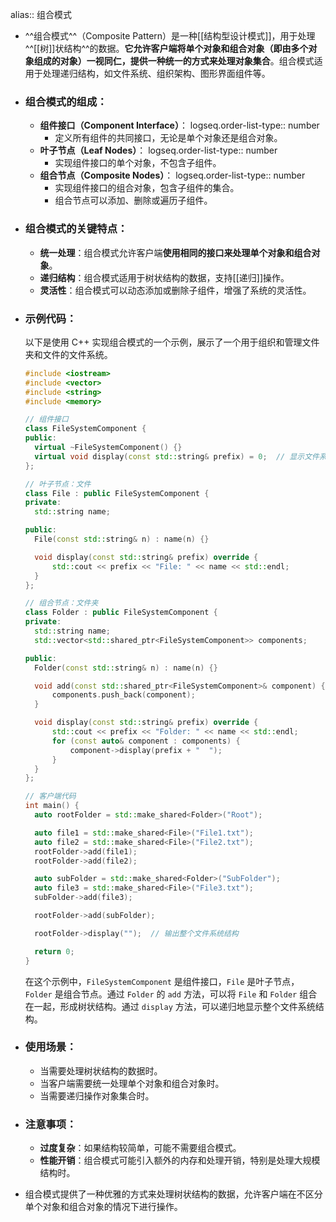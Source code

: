 alias:: 组合模式

- ^^组合模式^^（Composite Pattern）是一种[[结构型设计模式]]，用于处理^^[[树]]状结构^^的数据。**它允许客户端将单个对象和组合对象（即由多个对象组成的对象）一视同仁，提供一种统一的方式来处理对象集合**。组合模式适用于处理递归结构，如文件系统、组织架构、图形界面组件等。
- ### 组合模式的组成：
	- **组件接口（Component Interface）**：
	  logseq.order-list-type:: number
		- 定义所有组件的共同接口，无论是单个对象还是组合对象。
	- **叶子节点（Leaf Nodes）**：
	  logseq.order-list-type:: number
		- 实现组件接口的单个对象，不包含子组件。
	- **组合节点（Composite Nodes）**：
	  logseq.order-list-type:: number
		- 实现组件接口的组合对象，包含子组件的集合。
		- 组合节点可以添加、删除或遍历子组件。
- ### 组合模式的关键特点：
	- **统一处理**：组合模式允许客户端**使用相同的接口来处理单个对象和组合对象**。
	- **递归结构**：组合模式适用于树状结构的数据，支持[[递归]]操作。
	- **灵活性**：组合模式可以动态添加或删除子组件，增强了系统的灵活性。
- ### 示例代码：
  以下是使用 C++ 实现组合模式的一个示例，展示了一个用于组织和管理文件夹和文件的文件系统。
  ```cpp
  #include <iostream>
  #include <vector>
  #include <string>
  #include <memory>
  
  // 组件接口
  class FileSystemComponent {
  public:
    virtual ~FileSystemComponent() {}
    virtual void display(const std::string& prefix) = 0;  // 显示文件系统结构
  };
  
  // 叶子节点：文件
  class File : public FileSystemComponent {
  private:
    std::string name;
  
  public:
    File(const std::string& n) : name(n) {}
  
    void display(const std::string& prefix) override {
        std::cout << prefix << "File: " << name << std::endl;
    }
  };
  
  // 组合节点：文件夹
  class Folder : public FileSystemComponent {
  private:
    std::string name;
    std::vector<std::shared_ptr<FileSystemComponent>> components;
  
  public:
    Folder(const std::string& n) : name(n) {}
  
    void add(const std::shared_ptr<FileSystemComponent>& component) {
        components.push_back(component);
    }
  
    void display(const std::string& prefix) override {
        std::cout << prefix << "Folder: " << name << std::endl;
        for (const auto& component : components) {
            component->display(prefix + "  ");
        }
    }
  };
  
  // 客户端代码
  int main() {
    auto rootFolder = std::make_shared<Folder>("Root");
  
    auto file1 = std::make_shared<File>("File1.txt");
    auto file2 = std::make_shared<File>("File2.txt");
    rootFolder->add(file1);
    rootFolder->add(file2);
  
    auto subFolder = std::make_shared<Folder>("SubFolder");
    auto file3 = std::make_shared<File>("File3.txt");
    subFolder->add(file3);
  
    rootFolder->add(subFolder);
  
    rootFolder->display("");  // 输出整个文件系统结构
  
    return 0;
  }
  ```
  
  在这个示例中，`FileSystemComponent` 是组件接口，`File` 是叶子节点，`Folder` 是组合节点。通过 `Folder` 的 `add` 方法，可以将 `File` 和 `Folder` 组合在一起，形成树状结构。通过 `display` 方法，可以递归地显示整个文件系统结构。
- ### 使用场景：
	- 当需要处理树状结构的数据时。
	- 当客户端需要统一处理单个对象和组合对象时。
	- 当需要递归操作对象集合时。
- ### 注意事项：
	- **过度复杂**：如果结构较简单，可能不需要组合模式。
	- **性能开销**：组合模式可能引入额外的内存和处理开销，特别是处理大规模结构时。
- 组合模式提供了一种优雅的方式来处理树状结构的数据，允许客户端在不区分单个对象和组合对象的情况下进行操作。